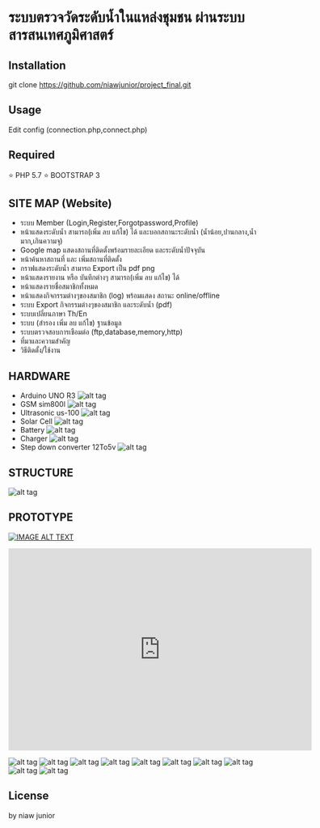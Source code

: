 # ระบบตรวจวัดระดับน้ำในแหล่งชุมชน ผ่านระบบสารสนเทศภูมิศาสตร์

## Installation
git clone https://github.com/niawjunior/project_final.git

## Usage
Edit config (connection.php,connect.php)
## Required
:star: PHP 5.7
:star: BOOTSTRAP 3
## SITE MAP (Website)
*  ระบบ Member (Login,Register,Forgotpassword,Profile)
*  หน้าแสดงระดับน้ำ สามารถ(เพิ่ม ลบ แก้ไข) ได้ และบอกสถานะระดับน้ำ (น้ำน้อย,ปานกลาง,น้ำมาก,เกินความจุ)
*  Google map แสดงสถานที่ติดตั้งพร้อมรายละเอียด และระดับน้ำปัจจุบัน
*  หน้าค้นหาสถานที่ และ เพิ่มสถานที่ติดตั้ง
*  กราฟแสดงระดับน้ำ สามารถ Export เป็น pdf png
*  หน้าแสดงรายงาน หรือ บันทึกต่างๆ  สามารถ(เพิ่ม ลบ แก้ไข) ได้
*  หน้าแสดงรายชื่อสมาชิกทั้งหมด
*  หน้าแสดงกิจกรรมต่างๆของสมาชิก (log) พร้อมแสดง สถานะ online/offline
*  ระบบ Export กิจกรรมต่างๆของสมาชิก และระดับน้ำ (pdf)
*  ระบบเปลี่ยนภาษา Th/En
*  ระบบ (สำรอง เพิ่ม ลบ แก้ไข) ฐานข้อมูล
*  ระบบตรวจสอบการเชือมต่อ (ftp,database,memory,http)
*  ที่มาและความสำคัญ
*  วิธีติดตั้ง/ใช้งาน

## HARDWARE
* Arduino UNO R3
![alt tag](http://i.imgur.com/D9WYC4C.jpg)
* GSM sim800l
![alt tag](http://i.imgur.com/WZquKqD.jpg)
* Ultrasonic us-100
![alt tag](http://www.hobbytronics.co.za/content/images/thumbs/0003199_ultrasonic-distance-measuring-transducer-us-100.jpeg)
* Solar Cell
![alt tag](http://ample-solar.com/wp-content/uploads/2015/08/3.jpg)
* Battery
![alt tag](https://static.rapidonline.com/catalogueimages/Product/S18-1157P01WL.jpg)
* Charger
![alt tag](http://vleindia.com/admin/uploads/1404650117.jpg)
* Step down converter 12To5v
![alt tag](http://i.ebayimg.com/images/g/XccAAOSwYSlXhIFg/s-l300.jpg)


## STRUCTURE
![alt tag](http://i.imgur.com/6ZPcfQB.png)

## PROTOTYPE
[![IMAGE ALT TEXT](http://i.imgur.com/szTE0lN.jpg)](https://sketchfab.com/models/188963cc19044f4b80bf93b26aedec30/embed "Click")

<iframe src="https://sketchfab.com/models/188963cc19044f4b80bf93b26aedec30/embed"
  allowtransparency="true" frameborder="0" scrolling="0" width="600px" height="400px"></iframe>



![alt tag](http://i.imgur.com/C9y66My.png)
![alt tag](http://imgur.com/dZMdY5r.png)
![alt tag](http://i.imgur.com/YkNbOg0.png)
![alt tag](http://i.imgur.com/Z4m9rsk.png)
![alt tag](http://i.imgur.com/86nhXs2.png)
![alt tag](http://i.imgur.com/VKI7060.png)
![alt tag](http://i.imgur.com/rVmY8Nj.png)
![alt tag](http://i.imgur.com/LoUz3zl.png)
![alt tag](http://i.imgur.com/BORXmQK.png)
![alt tag](http://i.imgur.com/BORXmQK.png)

## License
by niaw junior

